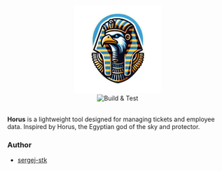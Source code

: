 <br>

<div align="center">
    <a 
        href="https://github.com/sergej-stk/horus"
        target="_blank">
        <img 
            src="assets/logo.png" 
            alt="Mein Bild" 
            width="200" 
            height="200">
        </img>
    </a>
</div>

<div align="center">
    <a 
      href="https://github.com/sergej-stk/horus/actions/workflows/build-test.yml"
      target="_blank"
      style="text-decoration:none;">
        <img 
            src="https://github.com/sergej-stk/horus/actions/workflows/build-test.yml/badge.svg" 
            alt="Build & Test" />
    </a>
</div>

<br>

**Horus** is a lightweight tool designed for managing tickets and employee data. Inspired by Horus, the Egyptian god of the sky and protector.

### Author
- [sergej-stk](https://github.com/sergej-stk)
